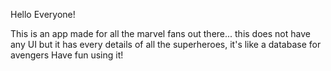 Hello Everyone!

This is an app made for all the marvel fans out there...
this does not have any UI but it has every details of all the superheroes, it's like a database for avengers
Have fun using it!
